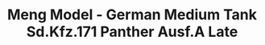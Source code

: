 ---
layout: product
title: "Meng Model - German Medium Tank Sd.Kfz.171 Panther Ausf.A Late"
price: "5000" 
desc: "N/A"
img_path: "/assets/img/MM-TS-035.jpg"
brand: "N/A"
available: false
special_offer: false
new: false
soon: false
cat: "010000"
subcat: "011000"
subsubcat: "0N/A"
sifra: "MM-TS-035"
popular: false
---